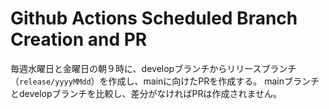 # Github Actions Scheduled Branch Creation and PR
毎週水曜日と金曜日の朝９時に、developブランチからリリースブランチ（`release/yyyyMMdd`）を作成し、mainに向けたPRを作成する。
mainブランチとdevelopブランチを比較し、差分がなければPRは作成されません。
